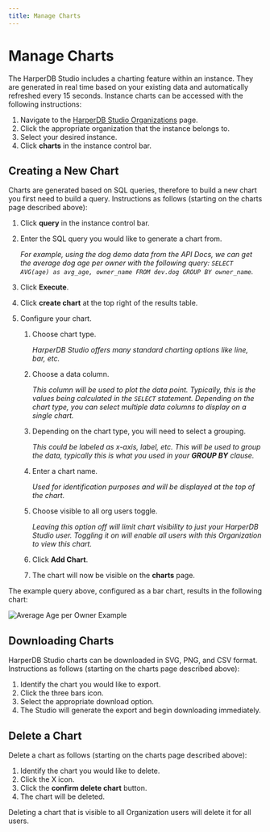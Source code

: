 ```yaml
---
title: Manage Charts
---
```


# Manage Charts

The HarperDB Studio includes a charting feature within an instance. They are generated in real time based on your existing data and automatically refreshed every 15 seconds. Instance charts can be accessed with the following instructions:

1. Navigate to the [HarperDB Studio Organizations](https:/studio.harperdb.io/organizations) page.
1. Click the appropriate organization that the instance belongs to.
1. Select your desired instance.
1. Click **charts** in the instance control bar.

## Creating a New Chart

Charts are generated based on SQL queries, therefore to build a new chart you first need to build a query. Instructions as follows (starting on the charts page described above):

1. Click **query** in the instance control bar.
1. Enter the SQL query you would like to generate a chart from.

    _For example, using the dog demo data from the API Docs, we can get the average dog age per owner with the following query: `SELECT AVG(age) as avg_age, owner_name FROM dev.dog GROUP BY owner_name`._
1. Click **Execute**.
1. Click **create chart** at the top right of the results table.
1. Configure your chart.
   1. Choose chart type.

       _HarperDB Studio offers many standard charting options like line, bar, etc._
   1. Choose a data column.

       _This column will be used to plot the data point. Typically, this is the values being calculated in the `SELECT` statement. Depending on the chart type, you can select multiple data columns to display on a single chart._
   1. Depending on the chart type, you will need to select a grouping.

       _This could be labeled as x-axis, label, etc. This will be used to group the data, typically this is what you used in your **GROUP BY** clause._
   1. Enter a chart name.

       _Used for identification purposes and will be displayed at the top of the chart._
   1. Choose visible to all org users toggle.

       _Leaving this option off will limit chart visibility to just your HarperDB Studio user. Toggling it on will enable all users with this Organization to view this chart._
   1. Click **Add Chart**.
   1. The chart will now be visible on the **charts** page.

The example query above, configured as a bar chart, results in the following chart:

![Average Age per Owner Example](/img/v4.3/ave-age-per-owner-ex.png)

## Downloading Charts

HarperDB Studio charts can be downloaded in SVG, PNG, and CSV format. Instructions as follows (starting on the charts page described above):

1. Identify the chart you would like to export.
1. Click the three bars icon.
1. Select the appropriate download option.
1. The Studio will generate the export and begin downloading immediately.

## Delete a Chart

Delete a chart as follows (starting on the charts page described above):

1. Identify the chart you would like to delete.
1. Click the X icon.
1. Click the **confirm delete chart** button.
1. The chart will be deleted.

Deleting a chart that is visible to all Organization users will delete it for all users.
